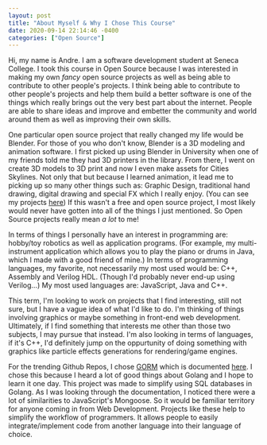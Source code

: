 ```yaml
---
layout: post
title: "About Myself & Why I Chose This Course"
date: 2020-09-14 22:14:46 -0400
categories: ["Open Source"]
---
```


Hi, my name is Andre. I am a software development student at Seneca College. I took this course in Open Source because I was interested in making my own _fancy_ open source projects as well as being able to contribute to other people's projects. I think being able to contribute to other people's projects and help them build a better software is one of the things which really brings out the very best part about the internet. People are able to share ideas and improve and embetter the community and world around them as well as improving their own skills.

One particular open source project that really changed my life would be Blender. For those of you who don't know, Blender is a 3D modeling and animation software. I first picked up using Blender in University when one of my friends told me they had 3D printers in the library. From there, I went on create 3D models to 3D print and now I even make assets for Cities Skylines. Not only that but because I learned animation, it lead me to picking up so many other things such as: Graphic Design, traditional hand drawing, digital drawing and special FX which I really enjoy. (You can see my projects [here](https://accentorstudios.com/)) If this wasn't a free and open source project, I most likely would never have gotten into all of the things I just mentioned. So Open Source projects really mean _a lot_ to me!

In terms of things I personally have an interest in programming are: hobby/toy robotics as well as application programs. (For example, my multi-instrument application which allows you to play the piano or drums in Java, which I made with a good friend of mine.) In terms of programming languages, my favorite, not necessarily my most used would be: C++, Assembly and Verilog HDL. (Though I'd probably never end-up using Verilog...) My most used languages are: JavaScript, Java and C++.

This term, I'm looking to work on projects that I find interesting, still not sure, but I have a vague idea of what I'd like to do. I'm thinking of things involving graphics or maybe something in front-end web development. Ultimately, if I find something that interests me other than those two subjects, I may pursue that instead. I'm also looking in terms of languages, if it's C++, I'd definitely jump on the oppurtunity of doing something with graphics like particle effects generations for rendering/game engines.

For the trending Github Repos, I chose [GORM](https://github.com/go-gorm/gorm) which is documented [here](https://gorm.io/docs/). I chose this because I heard a lot of good things about Golang and I hope to learn it one day. This project was made to simplify using SQL databases in Golang. As I was looking through the documentation, I noticed there were a lot of similarities to JavaScript's Mongoose. So it would be familiar territory for anyone coming in from Web Development. Projects like these help to simplify the workflow of programmers. It allows people to easily integrate/implement code from another language into their language of choice.
